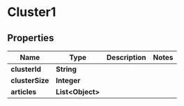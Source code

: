 

# Cluster1


## Properties

| Name | Type | Description | Notes |
|------------ | ------------- | ------------- | -------------|
|**clusterId** | **String** |  |  |
|**clusterSize** | **Integer** |  |  |
|**articles** | **List&lt;Object&gt;** |  |  |



